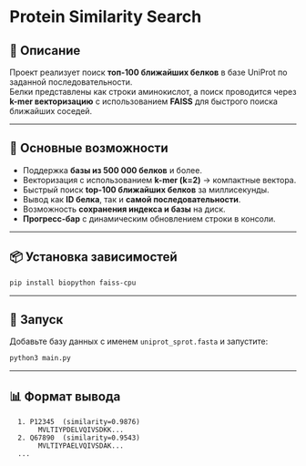 # Protein Similarity Search

## 📌 Описание
Проект реализует поиск **топ-100 ближайших белков** в базе UniProt по заданной последовательности.  
Белки представлены как строки аминокислот, а поиск проводится через **k-mer векторизацию** с использованием **FAISS** для быстрого поиска ближайших соседей.

---

## 🚀 Основные возможности
- Поддержка **базы из 500 000 белков** и более.  
- Векторизация с использованием **k-mer (k=2)** → компактные вектора.  
- Быстрый поиск **top-100 ближайших белков** за миллисекунды.  
- Вывод как **ID белка**, так и **самой последовательности**.  
- Возможность **сохранения индекса и базы** на диск.  
- **Прогресс-бар** с динамическим обновлением строки в консоли.  

---

## 📦 Установка зависимостей
```bash
pip install biopython faiss-cpu
```

---

## 🚀 Запуск
Добавьте базу данных с именем `uniprot_sprot.fasta` и запустите:
```bash
python3 main.py
```

---

## 📊 Формат вывода
```
  1. P12345  (similarity=0.9876)
       MVLTIYPDELVQIVSDKK...
  2. Q67890  (similarity=0.9543)
       MVLTIYPAELVQIVSDAK...
  ...
```
